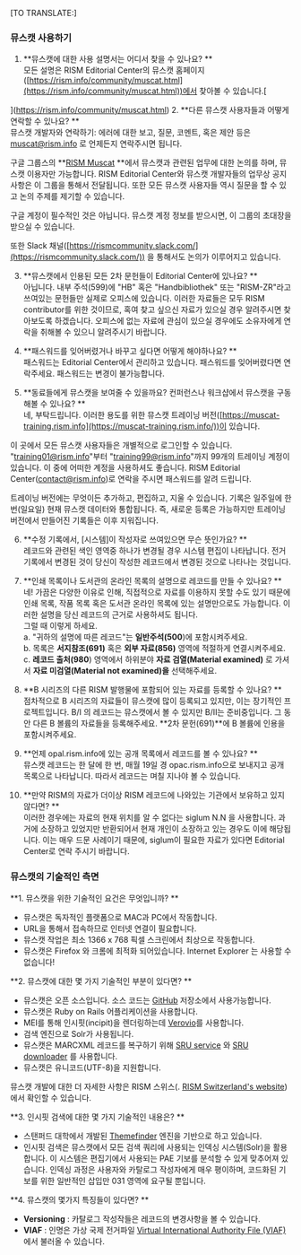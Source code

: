 [TO TRANSLATE:]

### 뮤스캣 사용하기  

1. **뮤스캣에 대한 사용 설명서는 어디서 찾을 수 있나요? **  
모든 설명은 RISM Editorial Center의 뮤스캣 홈페이지([https://rism.info/community/muscat.html](https://rism.info/community/muscat.html))에서 찾아볼 수 있습니다.[  
  
](https://rism.info/community/muscat.html)
2. **다른 뮤스캣 사용자들과 어떻게 연락할 수 있나요? **  
뮤스캣 개발자와 연락하기: 에러에 대한 보고, 질문, 코멘트, 혹은 제안 등은 muscat@rism.info 로 언제든지 연락주시면 됩니다.  
  
구글 그룹스의 **[RISM Muscat](https://groups.google.com/forum/#!forum/rism-muscat) **에서 뮤스캣과 관련된 업무에 대한 논의를 하며, 뮤스캣 이용자만 가능합니다. RISM Editorial Center와 뮤스캣 개발자들의 업무상 공지사항은 이 그룹을 통해서 전달됩니다. 또한 모든 뮤스캣 사용자들 역시 질문을 할 수 있고 논의 주제를 제기할 수 있습니다.   
  
구글 계정이 필수적인 것은 아닙니다. 뮤스캣 계정 정보를 받으시면, 이 그룹의 초대장을 받으실 수 있습니다.  
  
또한 Slack 채널([https://rismcommunity.slack.com/](https://rismcommunity.slack.com/)) 을 통해서도 논의가 이루어지고 있습니다.   
  
3. **뮤스캣에서 인용된 모든 2차 문헌들이 Editorial Center에 있나요? **  
아닙니다. 내부 주석(599)에 "HB" 혹은 "Handbibliothek" 또는 "RISM-ZR"라고 쓰여있는 문헌들만 실제로 오피스에 있습니다. 이러한 자료들은 모두 RISM contributor를 위한 것이므로, 혹여 찾고 싶으신 자료가 있으실 경우 알려주시면 찾아보도록 하겠습니다. 오피스에 없는 자료에 관심이 있으실 경우에도 소유자에게 연락을 취해볼 수 있으니 알려주시기 바랍니다.   
  
4. **패스워드를 잊어버렸거나 바꾸고 싶다면 어떻게 해야하나요? **  
패스워드는 Editorial Center에서 관리하고 있습니다. 패스워드를 잊어버렸다면 연락주세요. 패스워드는 변경이 불가능합니다.   
  
5. **동료들에게 뮤스캣을 보여줄 수 있을까요? 컨퍼런스나 워크샵에서 뮤스캣을 구동해볼 수 있나요? **  
네, 부탁드립니다. 이러한 용도를 위한 뮤스캣 트레이닝 버전([https://muscat-training.rism.info](https://muscat-training.rism.info/))이 있습니다.   
  
이 곳에서 모든 뮤스캣 사용자들은 개별적으로 로그인할 수 있습니다. "training01@rism.info"부터 "training99@rism.info"까지 99개의 트레이닝 계정이 있습니다.  이 중에 어떠한 계정을 사용하셔도 좋습니다. RISM Editorial Center(contact@rism.info)로 연락을 주시면 패스워드를 알려 드립니다.  
  
트레이닝 버전에는 무엇이든 추가하고, 편집하고, 지울 수 있습니다. 기록은 일주일에 한 번(일요일) 현재 뮤스캣 데이터와 통합됩니다. 즉, 새로운 등록은 가능하지만 트레이닝 버전에서 만들어진 기록들은 이후 지워집니다.   
  
  
6. **수정 기록에서, [시스템]이 작성자로 쓰여있으면 무슨 뜻인가요? **  
레코드와 관련된 색인 영역중 하나가 변경될 경우 시스템 편집이 나타납니다. 전거 기록에서 변경된 것이 당신이 작성한 레코드에서 변경된 것으로 나타나는 것입니다.   
  
7. **인쇄 목록이나 도서관의 온라인 목록의 설명으로 레코드를 만들 수 있나요? **  
네! 가끔은 다양한 이유로 인해, 직접적으로 자료를 이용하지 못할 수도 있기 때문에 인쇄 목록, 작품 목록 혹은 도서관 온라인 목록에 있는 설명만으로도 가능합니다. 이러한 설명을 당신 레코드의 근거로 사용하셔도 됩니다.  
그럴 때 이렇게 하세요.   
a. "귀하의 설명에 따른 레코드"는 **일반주석(500**)에 포함시켜주세요.    
b. 목록은 **서지참조(691)** 혹은 **외부 자료(856)** 영역에 적절하게 연결시켜주세요.   
c. **레코드 출처(980**) 영역에서 하위분야 **자료 검열(Material examined)** 로 가셔서 **자료 미검열(Material not examined)을** 선택해주세요.   
  
8. **B 시리즈의 다른 RISM 발행물에 포함되어 있는 자료를 등록할 수 있나요? **  
점차적으로 B 시리즈의 자료들이 뮤스캣에 많이 등록되고 있지만, 이는 장기적인 프로젝트입니다. B/I 의 레코드는 뮤스캣에서 볼 수 있지만 B/II는 준비중입니다. 그 동안 다른 B 볼륨의 자료들을 등록해주세요. **2차 문헌(691)**에 B 볼륨에 인용을 포함시켜주세요.   
  
9. **언제 opal.rism.info에 있는 공개 목록에서 레코드를 볼 수 있나요?  **  
뮤스캣 레코드는 한 달에 한 번, 매월 19일 경 opac.rism.info으로 보내지고 공개 목록으로 나타납니다. 따라서 레코드는 며칠 지나야 볼 수 있습니다.  
  
10. **만약 RISM의 자료가 더이상 RISM 레코드에 나와있는 기관에서 보유하고 있지 않다면? **  
이러한 경우에는 자료의 현재 위치를 알 수 없다는 siglum N.N 을 사용합니다. 과거에 소장하고 있었지만 반환되어서 현재 개인이 소장하고 있는 경우도 이에 해당됩니다. 이는 매우 드문 사례이기 때문에, siglum이 필요한 자료가 있다면 Editorial Center로 연락 주시기 바랍니다.   

 

### 뮤스캣의 기술적인 측면
**1. 뮤스캣을 위한 기술적인 요건은 무엇입니까? **  

- 뮤스캣은 독자적인 플랫폼으로 MAC과 PC에서 작동합니다.
- URL을 통해서 접속하므로 인터넷 연결이 필요합니다.
- 뮤스캣 작업은 최소 1366 x 768 픽셀 스크린에서 최상으로 작동합니다.
- 뮤스캣은 Firefox 와 크롬에 최적화 되어있습니다. Internet Explorer 는 사용할 수 없습니다! 

**2. 뮤스캣에 대한 몇 가지 기술적인 부분이 있다면? **

- 뮤스캣은 오픈 소스입니다. 소스 코드는 [GitHub](https://github.com/rism-ch/muscat) 저장소에서 사용가능합니다.
- 뮤스캣은 Ruby on Rails 어플리케이션을 사용합니다.
- MEI를 통해 인시핏(incipit)을 렌더링하는데  [Verovio](http://www.verovio.org/pae-examples.xhtml)를 사용합니다.
- 검색 엔진으로 Solr가 사용됩니다.
- 뮤스캣은 MARCXML 레코드를 복구하기 위해  [SRU service](https://github.com/rism-ch/muscat/wiki/SRU) 와 [SRU downloader](https://github.com/rism-international/sru-downloader) 를 사용합니다.
- 뮤스캣은 유니코드(UTF-8)을 지원합니다.
  
뮤스캣 개발에 대한 더 자세한 사항은 RISM 스위스(. [RISM Switzerland's website](http://rism-ch.org/infrastructure/muscat.html?locale=en))에서 확인할 수 있습니다.  

**3. 인시핏 검색에 대한 몇 가지 기술적인 내용은? **

- 스탠퍼드 대학에서 개발된 [Themefinder](http://www.themefinder.org/) 엔진을 기반으로 하고 있습니다. 
- 인시핏 검색은 뮤스캣에서 모든 검색 쿼리에 사용되는 인덱싱 시스템(Solr)을 활용합니다. 이 시스템은 편집기에서 사용되는 PAE 기보를 분석할 수 있게 맞추어져 있습니다. 인덱싱 과정은 사용자와 카탈로그 작성자에게 매우 평이하며, 코드화된 기보를 위한 일반적인 삽입만 031 영역에 요구될 뿐입니다. 

**4. 뮤스캣의 몇가지 특징들이 있다면? **

- **Versioning** : 카탈로그 작성작들은 레코드의 변경사항을 볼 수 있습니다. 
- **VIAF** : 인명은 가상 국제 전거파일 [Virtual International Authority File (VIAF)](https://viaf.org/) 에서 불러올 수 있습니다.   